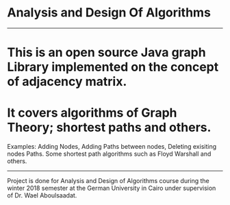 # Analysis and Design Of Algorithms

-------------------------------------------------------------------------------------------------

# This is an open source Java graph Library implemented on the concept of adjacency matrix.
# It covers algorithms of Graph Theory; shortest paths and others.

Examples: Adding Nodes, Adding Paths between nodes, Deleting exisiting nodes Paths.
          Some shortest path algorithms such as Floyd Warshall and others.
          
-------------------------------------------------------------------------------------------------          
          
Project is done for Analysis and Design of Algorithms course during the winter 2018 semester
at the German University in Cairo under supervision of Dr. Wael Aboulsaadat.
